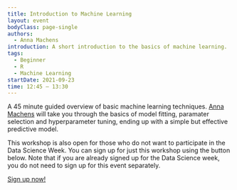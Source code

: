 ```yaml
---
title: Introduction to Machine Learning
layout: event
bodyClass: page-single
authors:
  - Anna Machens
introduction: A short introduction to the basics of machine learning.
tags:
  - Beginner
  - R
  - Machine Learning
startDate: 2021-09-23
time: 12:45 – 13:30
---
```


A 45 minute guided overview of basic machine learning techniques. [Anna Machens](/team/#a-k-machens) will take you through the basics of model fitting, paramater selection and hyperparameter tuning, ending up with a simple but effective predictive model.

This workshop is also open for those who do not want to participate in the Data Science Week. You can sign up for just this workshop using the button below. Note that if you are already signed up for the Data Science week, you do not need to sign up for this event separately.

<a class="button" href="https://forms.office.com/r/78aGLFzN0T" title="sign up">Sign up now!</a>
